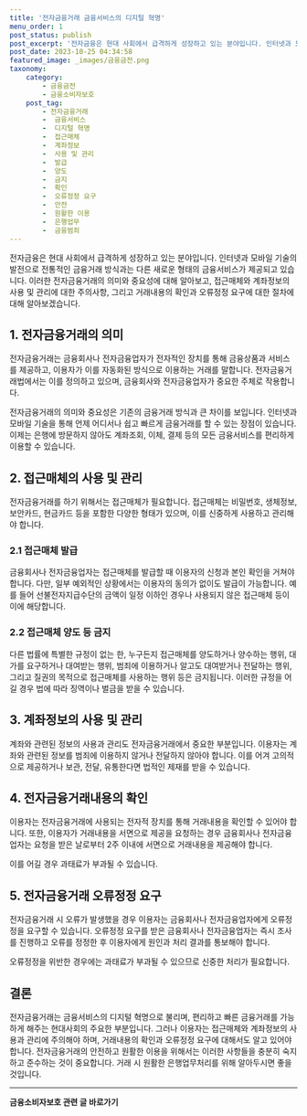 ```yaml
---
title: '전자금융거래 금융서비스의 디지털 혁명'
menu_order: 1
post_status: publish
post_excerpt: '전자금융은 현대 사회에서 급격하게 성장하고 있는 분야입니다. 인터넷과 모바일 기술의 발전으로 전통적인 금융거래 방식과는 다른 새로운 형태의 금융서비스가 제공되고 있습니다. 이러한 전자금융거래의 의미와 중요성에 대해 알아보고, 접근매체와 계좌정보의 사용 및 관리에 대한 주의사항, 그리고 거래내용의 확인과 오류정정 요구에 대한 절차에 대해 알아보겠습니다.'
post_date: 2023-10-25 04:34:58
featured_image: _images/금융금전.png
taxonomy:
    category:
        - 금융금전
        - 금융소비자보호
    post_tag:
        - 전자금융거래
        -  금융서비스
        -  디지털 혁명
        -  접근매체
        -  계좌정보
        -  사용 및 관리
        -  발급
        -  양도
        -  금지
        -  확인
        -  오류정정 요구
        -  안전
        -  원활한 이용
        -  은행업무
        -  금융범죄
---
```



전자금융은 현대 사회에서 급격하게 성장하고 있는 분야입니다. 인터넷과 모바일 기술의 발전으로 전통적인 금융거래 방식과는 다른 새로운 형태의 금융서비스가 제공되고 있습니다. 이러한 전자금융거래의 의미와 중요성에 대해 알아보고, 접근매체와 계좌정보의 사용 및 관리에 대한 주의사항, 그리고 거래내용의 확인과 오류정정 요구에 대한 절차에 대해 알아보겠습니다.

## 1. 전자금융거래의 의미
전자금융거래는 금융회사나 전자금융업자가 전자적인 장치를 통해 금융상품과 서비스를 제공하고, 이용자가 이를 자동화된 방식으로 이용하는 거래를 말합니다. 전자금융거래법에서는 이를 정의하고 있으며, 금융회사와 전자금융업자가 중요한 주체로 작용합니다.

전자금융거래의 의미와 중요성은 기존의 금융거래 방식과 큰 차이를 보입니다. 인터넷과 모바일 기술을 통해 언제 어디서나 쉽고 빠르게 금융거래를 할 수 있는 장점이 있습니다. 이제는 은행에 방문하지 않아도 계좌조회, 이체, 결제 등의 모든 금융서비스를 편리하게 이용할 수 있습니다.

## 2. 접근매체의 사용 및 관리
전자금융거래를 하기 위해서는 접근매체가 필요합니다. 접근매체는 비밀번호, 생체정보, 보안카드, 현금카드 등을 포함한 다양한 형태가 있으며, 이를 신중하게 사용하고 관리해야 합니다.

### 2.1 접근매체 발급
금융회사나 전자금융업자는 접근매체를 발급할 때 이용자의 신청과 본인 확인을 거쳐야 합니다. 다만, 일부 예외적인 상황에서는 이용자의 동의가 없이도 발급이 가능합니다. 예를 들어 선불전자지급수단의 금액이 일정 이하인 경우나 사용되지 않은 접근매체 등이 이에 해당합니다.

### 2.2 접근매체 양도 등 금지
다른 법률에 특별한 규정이 없는 한, 누구든지 접근매체를 양도하거나 양수하는 행위, 대가를 요구하거나 대여받는 행위, 범죄에 이용하거나 알고도 대여받거나 전달하는 행위, 그리고 질권의 목적으로 접근매체를 사용하는 행위 등은 금지됩니다. 이러한 규정을 어길 경우 법에 따라 징역이나 벌금을 받을 수 있습니다.

## 3. 계좌정보의 사용 및 관리
계좌와 관련된 정보의 사용과 관리도 전자금융거래에서 중요한 부분입니다. 이용자는 계좌와 관련된 정보를 범죄에 이용하지 않거나 전달하지 않아야 합니다. 이를 어겨 고의적으로 제공하거나 보관, 전달, 유통한다면 법적인 제재를 받을 수 있습니다.

## 4. 전자금융거래내용의 확인
이용자는 전자금융거래에 사용되는 전자적 장치를 통해 거래내용을 확인할 수 있어야 합니다. 또한, 이용자가 거래내용을 서면으로 제공을 요청하는 경우 금융회사나 전자금융업자는 요청을 받은 날로부터 2주 이내에 서면으로 거래내용을 제공해야 합니다.

이를 어길 경우 과태료가 부과될 수 있습니다.

## 5. 전자금융거래 오류정정 요구
전자금융거래 시 오류가 발생했을 경우 이용자는 금융회사나 전자금융업자에게 오류정정을 요구할 수 있습니다. 오류정정 요구를 받은 금융회사나 전자금융업자는 즉시 조사를 진행하고 오류를 정정한 후 이용자에게 원인과 처리 결과를 통보해야 합니다.

오류정정을 위반한 경우에는 과태료가 부과될 수 있으므로 신중한 처리가 필요합니다.

## 결론

전자금융거래는 금융서비스의 디지털 혁명으로 불리며, 편리하고 빠른 금융거래를 가능하게 해주는 현대사회의 주요한 부분입니다. 그러나 이용자는 접근매체와 계좌정보의 사용과 관리에 주의해야 하며, 거래내용의 확인과 오류정정 요구에 대해서도 알고 있어야 합니다. 전자금융거래의 안전하고 원활한 이용을 위해서는 이러한 사항들을 충분히 숙지하고 준수하는 것이 중요합니다. 거래 시 원활한 은행업무처리를 위해 알아두시면 좋을 것입니다.
<!-- wp:separator -->
<hr class="wp-block-separator has-alpha-channel-opacity"/>
<!-- /wp:separator -->

<!-- wp:group {"backgroundColor":"base","layout":{"type":"constrained"}} -->
<div class="wp-block-group has-base-background-color has-background"><!-- wp:paragraph {"align":"center","fontSize":"medium"} -->
<p class="has-text-align-center has-large-font-size"><strong>금융소비자보호 관련 글 바로가기</strong></p>
<!-- /wp:paragraph -->


<!-- wp:latest-posts
{"categories":[{"id":12706,"count":19,"description":"","link":"https://uknowlaw.com/category/%ea%b8%88%ec%9c%b5%ec%86%8c%eb%b9%84%ec%9e%90%eb%b3%b4%ed%98%b8/","name":"금융소비자보호","slug":"금융소비자보호","taxonomy":"category","parent":0,"meta":[],"_links":{"self":[{"href":"https://uknowlaw.com/wp-json/wp/v2/categories/12706"}],"collection":[{"href":"https://uknowlaw.com/wp-json/wp/v2/categories"}],"about":[{"href":"https://uknowlaw.com/wp-json/wp/v2/taxonomies/category"}],"wp:post_type":[{"href":"https://uknowlaw.com/wp-json/wp/v2/posts?categories=12706"}],"curies":[{"name":"wp","href":"https://api.w.org/{rel}","templated":true}]}}]} /--></div>
<!-- /wp:group -->